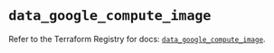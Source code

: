 # `data_google_compute_image`

Refer to the Terraform Registry for docs: [`data_google_compute_image`](https://registry.terraform.io/providers/hashicorp/google/5.37.0/docs/data-sources/compute_image).
